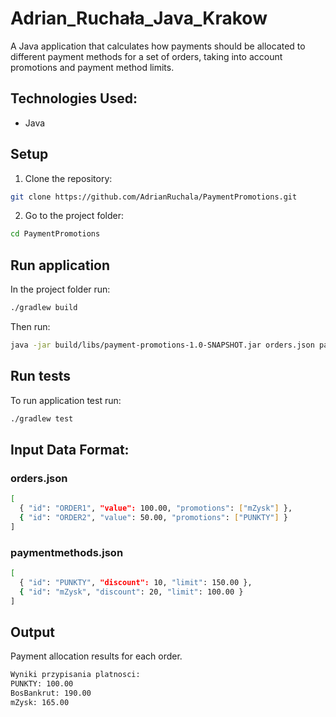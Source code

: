 # Adrian_Ruchała_Java_Krakow

A Java application that calculates how payments should be allocated to different payment methods for a set of orders, taking into account promotions and payment method limits.

## Technologies Used:

- Java

## Setup

1. Clone the repository:

```bash
git clone https://github.com/AdrianRuchala/PaymentPromotions.git
```

2. Go to the project folder:

```bash
cd PaymentPromotions
```

## Run application

In the project folder run:

```bash
./gradlew build 
```
Then run:

```bash
java -jar build/libs/payment-promotions-1.0-SNAPSHOT.jar orders.json paymentmethods.json   
```

## Run tests

To run application test run:

```bash
./gradlew test
```

## Input Data Format:

### orders.json

```bash
[
  { "id": "ORDER1", "value": 100.00, "promotions": ["mZysk"] },
  { "id": "ORDER2", "value": 50.00, "promotions": ["PUNKTY"] }
]
```

### paymentmethods.json

```bash
[
  { "id": "PUNKTY", "discount": 10, "limit": 150.00 },
  { "id": "mZysk", "discount": 20, "limit": 100.00 }
]
```

## Output

Payment allocation results for each order.

```bash
Wyniki przypisania platnosci:                                                                                                                                                                                                       
PUNKTY: 100.00
BosBankrut: 190.00
mZysk: 165.00
```